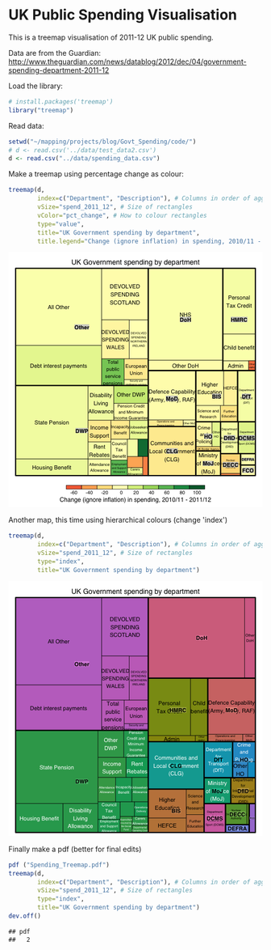UK Public Spending Visualisation
========================================================

This is a treemap visualisation of 2011-12 UK public spending.

Data are from the Guardian: http://www.theguardian.com/news/datablog/2012/dec/04/government-spending-department-2011-12

Load the library:


```r
# install.packages('treemap')
library("treemap")
```


Read data:


```r
setwd("~/mapping/projects/blog/Govt_Spending/code/")
# d <- read.csv('../data/test_data2.csv')
d <- read.csv("../data/spending_data.csv")
```


Make a treemap using percentage change as colour:


```r
treemap(d,
        index=c("Department", "Description"), # Columns in order of aggregation
        vSize="spend_2011_12", # Size of rectangles
        vColor="pct_change", # How to colour rectangles
        type="value",
        title="UK Government spending by department",
        title.legend="Change (ignore inflation) in spending, 2010/11 - 2011/12")
```

![plot of chunk treemap1](code/figure/treemap1.png) 


Another map, this time using hierarchical colours (change 'index')


```r
treemap(d,
        index=c("Department", "Description"), # Columns in order of aggregation
        vSize="spend_2011_12", # Size of rectangles
        type="index",
        title="UK Government spending by department")
```

![plot of chunk treemap2](code/figure/treemap2.png) 


Finally make a pdf (better for final edits)


```r
pdf ("Spending_Treemap.pdf")
treemap(d,
        index=c("Department", "Description"), # Columns in order of aggregation
        vSize="spend_2011_12", # Size of rectangles
        type="index",
        title="UK Government spending by department")
dev.off()
```

```
## pdf 
##   2
```


